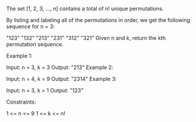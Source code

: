 The set [1, 2, 3, ..., n] contains a total of n! unique permutations.

By listing and labeling all of the permutations in order, we get the following sequence for n = 3:

"123"
"132"
"213"
"231"
"312"
"321"
Given n and k, return the kth permutation sequence.

 

Example 1:

Input: n = 3, k = 3
Output: "213"
Example 2:

Input: n = 4, k = 9
Output: "2314"
Example 3:

Input: n = 3, k = 1
Output: "123"
 

Constraints:

1 <= n <= 9
1 <= k <= n!
 

